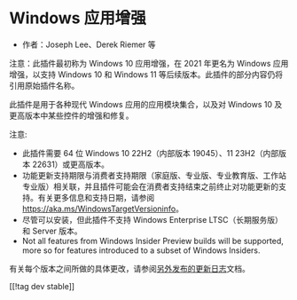 # Windows 应用增强 #

* 作者：Joseph Lee、Derek Riemer 等

注意：此插件最初称为 Windows 10 应用增强，在 2021 年更名为 Windows 应用增强，以支持 Windows 10 和 Windows
11 等后续版本。此插件的部分内容仍将引用原始插件名称。

此插件是用于各种现代 Windows 应用的应用模块集合，以及对 Windows 10 及更高版本中某些控件的增强和修复。

注意:

* 此插件需要 64 位 Windows 10 22H2（内部版本 19045）、11 23H2（内部版本 22631）或更高版本。
* 功能更新支持期限与消费者支持期限（家庭版、专业版、专业教育版、工作站专业版）相关联，并且插件可能会在消费者支持结束之前终止对功能更新的支持。有关更多信息和支持日期，请参阅
  <https://aka.ms/WindowsTargetVersioninfo>。
* 尽管可以安装，但此插件不支持 Windows Enterprise LTSC（长期服务版）和 Server 版本。
* Not all features from Windows Insider Preview builds will be supported,
  more so for features introduced to a subset of Windows Insiders.

有关每个版本之间所做的具体更改，请参阅[另外发布的更新日志][1]文档。

[[!tag dev stable]]

[1]: https://github.com/josephsl/wintenapps/blob/main/changes.md
